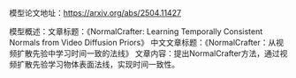 模型论文地址：https://arxiv.org/abs/2504.11427

模型概述：文章标题：《NormalCrafter: Learning Temporally Consistent Normals from Video Diffusion Priors》
中文文章标题：《NormalCrafter：从视频扩散先验中学习时间一致的法线》
文章内容：提出NormalCrafter方法，通过视频扩散先验学习物体表面法线，实现时间一致性。
